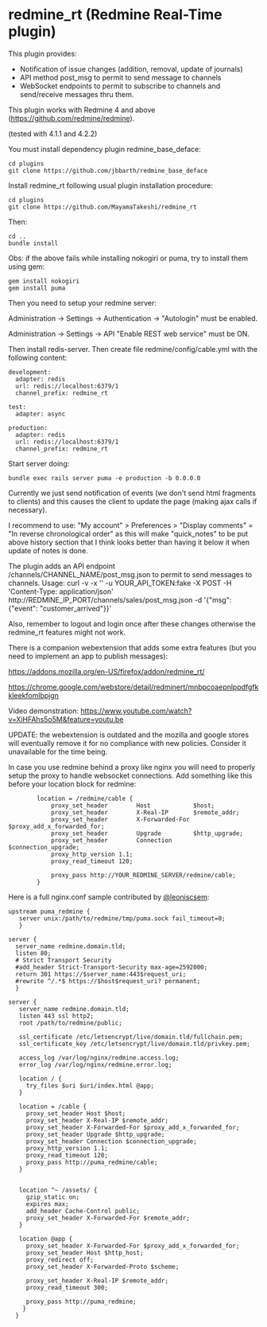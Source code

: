 # redmine_rt (Redmine Real-Time plugin)

This plugin provides:
  - Notification of issue changes (addition, removal, update of journals)
  - API method post_msg to permit to send message to channels
  - WebSocket endpoints to permit to subscribe to channels and send/receive messages thru them.
  

This plugin works with Redmine 4 and above (https://github.com/redmine/redmine).

(tested with 4.1.1 and 4.2.2)


You must install dependency plugin redmine_base_deface:
```
cd plugins
git clone https://github.com/jbbarth/redmine_base_deface
```

Install redmine_rt following usual plugin installation procedure:
```
cd plugins
git clone https://github.com/MayamaTakeshi/redmine_rt
```

Then:
```
cd ..
bundle install
```

Obs: if the above fails while installing nokogiri or puma, try to install them using gem:
```
gem install nokogiri
gem install puma
```

Then you need to setup your redmine server:

  Administration -> Settings -> Authentication -> 
    "Autologin" must be enabled.

  Administration -> Settings -> API 
    "Enable REST web service" must be ON.



Then install redis-server.
Then create file redmine/config/cable.yml with the following content:
```
development:
  adapter: redis
  url: redis://localhost:6379/1
  channel_prefix: redmine_rt

test:
  adapter: async

production:
  adapter: redis
  url: redis://localhost:6379/1
  channel_prefix: redmine_rt

```

Start server doing:

```
bundle exec rails server puma -e production -b 0.0.0.0

```
Currently we just send notification of events (we don't send html fragments to clients) and this causes the client to update the page (making ajax calls if necessary).


I recommend to use:
  "My account" > Preferences > "Display comments" = "In reverse chronological order"
as this will make "quick_notes" to be put above history section that I think looks better than having it below it when update of notes is done.


The plugin adds an API endpoint /channels/CHANNEL_NAME/post_msg.json to permit to send messages to channels. Usage:
  curl -v -x '' -u YOUR_API_TOKEN:fake -X POST -H 'Content-Type: application/json' http://REDMINE_IP_PORT/channels/sales/post_msg.json -d '{"msg": {"event": "customer_arrived"}}'


Also, remember to logout and login once after these changes otherwise the redmine_rt features might not work.

There is a companion webextension that adds some extra features (but you need to implement an app to publish messages):

  https://addons.mozilla.org/en-US/firefox/addon/redmine_rt/
  
  https://chrome.google.com/webstore/detail/redminert/mnbpcoaepnlppdfgfkkleekfomlbpjgn


Video demonstration:
https://www.youtube.com/watch?v=XiHFAhs5o5M&feature=youtu.be

UPDATE: the webextension is outdated and the mozilla and google stores will eventually remove it for no compliance with new policies. Consider it unavailable for the time being.


In case you use redmine behind a proxy like nginx you will need to properly setup the proxy to handle websocket connections.
Add something like this before your location block for redmine:
```
        location = /redmine/cable {
            proxy_set_header        Host            $host;
            proxy_set_header        X-Real-IP       $remote_addr;
            proxy_set_header        X-Forwarded-For $proxy_add_x_forwarded_for;
            proxy_set_header        Upgrade         $http_upgrade;
            proxy_set_header        Connection      $connection_upgrade;
            proxy_http_version 1.1;
            proxy_read_timeout 120;

            proxy_pass http://YOUR_REDMINE_SERVER/redmine/cable;
        }
```

Here is a full nginx.conf sample contributed by [@leoniscsem](https://github.com/leoniscsem):
```
upstream puma_redmine {
   server unix:/path/to/redmine/tmp/puma.sock fail_timeout=0;
   }

server {
  server_name redmine.domain.tld;
  listen 80;
  # Strict Transport Security
  #add_header Strict-Transport-Security max-age=2592000;
  return 301 https://$server_name:443$request_uri;
  #rewrite ^/.*$ https://$host$request_uri? permanent;
  }

server {
   server_name redmine.domain.tld;
   listen 443 ssl http2;
   root /path/to/redmine/public;

   ssl_certificate /etc/letsencrypt/live/domain.tld/fullchain.pem;
   ssl_certificate_key /etc/letsencrypt/live/domain.tld/privkey.pem;

   access_log /var/log/nginx/redmine.access.log;
   error_log /var/log/nginx/redmine.error.log;

   location / {
     try_files $uri $uri/index.html @app;
   }

   location = /cable {
     proxy_set_header Host $host;
     proxy_set_header X-Real-IP $remote_addr;
     proxy_set_header X-Forwarded-For $proxy_add_x_forwarded_for;
     proxy_set_header Upgrade $http_upgrade;
     proxy_set_header Connection $connection_upgrade;
     proxy_http_version 1.1;
     proxy_read_timeout 120;
     proxy_pass http://puma_redmine/cable;
   }


   location ^~ /assets/ {
     gzip_static on;
     expires max;
     add_header Cache-Control public; 
     proxy_set_header X-Forwarded-For $remote_addr;
   }

   location @app {
     proxy_set_header X-Forwarded-For $proxy_add_x_forwarded_for;
     proxy_set_header Host $http_host;
     proxy_redirect off;
     proxy_set_header X-Forwarded-Proto $scheme;

     proxy_set_header X-Real-IP $remote_addr;
     proxy_read_timeout 300;

     proxy_pass http://puma_redmine;
    }
  }
```
